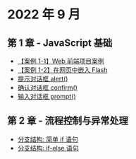 # 2022 年 9 月

## 第 1 章 - JavaScript 基础

- <a target="_blank" href="~/archives/2022/9/saves/0916-p10/index.html">【案例 1-1】Web 前端项目案例</a>
- <a target="_blank" href="~/archives/2022/9/saves/0917-p39/index.html">【案例 1-2】在网页中嵌入 Flash</a>
- <a target="_blank" href="~/archives/2022/9/saves/0928-p41-1.4.3/index.html">提示对话框 alert()</a>
- <a target="_blank" href="~/archives/2022/9/saves/0928-p41-1.4.4/index.html">确认对话框 confirm()</a>
- <a target="_blank" href="~/archives/2022/9/saves/0928-p41-1.4.5/index.html">输入对话框 prompt()</a>

## 第 2 章 - 流程控制与异常处理

- <a target="_blank" href="~/archives/2022/9/saves/0930-p48-2.1.1-1/index.html">分支结构: 简单 if 语句</a>
- <a target="_blank" href="~/archives/2022/9/saves/0930-p50-2.1.1-2/index.html">分支结构: if-else 语句</a>
